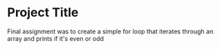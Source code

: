 # Project Title

Final assignment was to create a simple for loop that iterates through an array and prints if it's even or odd
